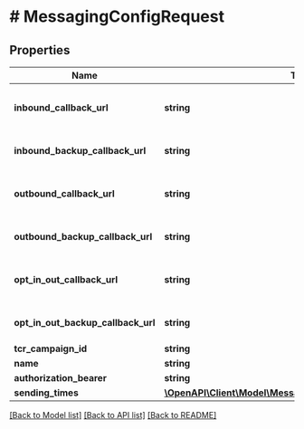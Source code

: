 # # MessagingConfigRequest

## Properties

Name | Type | Description | Notes
------------ | ------------- | ------------- | -------------
**inbound_callback_url** | **string** | Callback url for the inbound message events. You can find callback payload for InboundMessageEvent at &lt;a href&#x3D;\&quot;/samples/swagger/index.html\&quot;&gt;Sample Api Swagger&lt;/a&gt;. | [optional]
**inbound_backup_callback_url** | **string** | Backup callback url for the inbound message events. When &#x60;InboundCallbackUrl&#x60; is unavailable we will send the same request to this url. | [optional]
**outbound_callback_url** | **string** | Callback url for the outbound message events. You can find callback payload for OutboundMessageEvent at &lt;a href&#x3D;\&quot;/samples/swagger/index.html\&quot;&gt;Sample Api Swagger&lt;/a&gt;. | [optional]
**outbound_backup_callback_url** | **string** | Backup callback url for the outbound message events. When &#x60;OutboundCallbackUrl&#x60; is unavailable we will send the same request to this url. | [optional]
**opt_in_out_callback_url** | **string** | Callback url for the Opt In/Out messages. You can find callback payload for OptInOutEvent at &lt;a href&#x3D;\&quot;/samples/swagger/index.html\&quot;&gt;Sample Api Swagger&lt;/a&gt;. | [optional]
**opt_in_out_backup_callback_url** | **string** | Backup callback url for the Opt In/Out messages. When &#x60;OptInOutCallbackUrl&#x60; is unavailable we will send the same request to this url. | [optional]
**tcr_campaign_id** | **string** | Linked TCR Campaign ID. | [optional]
**name** | **string** | Name. | [optional]
**authorization_bearer** | **string** | Authorization bearer token for the callback requests. | [optional]
**sending_times** | [**\OpenAPI\Client\Model\MessagingConfigModelSendingTimes**](MessagingConfigModelSendingTimes.md) |  | [optional]

[[Back to Model list]](../../README.md#models) [[Back to API list]](../../README.md#endpoints) [[Back to README]](../../README.md)

